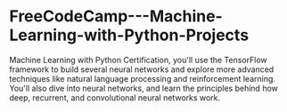 # FreeCodeCamp---Machine-Learning-with-Python-Projects
Machine Learning with Python Certification, you'll use the TensorFlow framework to build several neural networks and explore more advanced techniques like natural language processing and reinforcement learning.  You'll also dive into neural networks, and learn the principles behind how deep, recurrent, and convolutional neural networks work.

